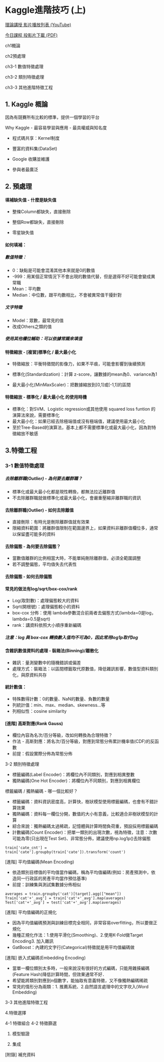 # Kaggle進階技巧 \(上\)

[理論講授 影片播放列表 \(YouTube\)](https://www.youtube.com/playlist?list=PL1f_B9coMEeDtAPmOMeqU4AQ70FywR1lP)

[今日課程 投影片下載 \(PDF\)](https://drive.google.com/file/d/1BdWY3e8vt3esk5Qn9yr6z_nJX6pn8hCI/view)

ch1概論

ch2預處理

ch3-1 數值特徵處理

ch3-2 類別特徵處理

ch3-3 其他進階特徵工程

## 1. Kaggle 概論

因為有競賽所有比較的標準，提供一個學習的平台

Why Kaggle - 最容易學習與應用 - 最具權威與知名度

* 程式碼共享：Kernel制度

* 豐富的資料集\(DataSet\)

* Google 收購並維護

* 參與者最廣泛

## 2. 預處理

#### 填補缺失值 - 什麼是缺失值

* 整條Column都缺失，直接刪除

* 整個Row都缺失，直接刪除

* 零星缺失值

#### 如何填補：

##### 數值特徵：

* 0：缺點是可能會混淆其他本來就是0的數值
* -999：用某個正常情況下不會出現的數值代替，但是選得不好可能會變成異常職
* Mean：平均數
* Median：中位數，跟平均數相比，不會被異常值干擾針對

##### 文字特徵

* Model：眾數，最常見的值
* 改成Others之類的值

##### 使用其他欄位輔助：可以依據常識來填值

#### 特徵縮放 - \[複習\]標準化 / 最大最小化

* 特徵縮放：平衡特徵間的影像力，如果不平痕，可能會影響到後續預測

* 標準化\(Standardization\)：計算 z-score，讓數據的mean為0、variance為1

* 最大最小化\(MinMaxScaler\)：把數據縮放到\[0,1\]或\[-1,1\]的區間

#### 特徵縮放 - 標準化 / 最大最小化 的使用時機

* 標準化：對SVM、Logistic regression或其他使用 squared loss funtion 的演算法來說，需要標準化
* 最大最小化：如果已經去除極端值或沒有極端值，建議使用最大最小化
* 至於Tree-Based的演算法，基本上都不需要標準化或最大最小化，因為對特徵縮放不敏感

## 3.特徵工程

### 3-1 數值特徵處理

##### 去除離群職\(Outlier\) - 為何要去離群職？

* 標準化或最大最小化都是現性轉換，都無法拉近離群值
* 不去除離群職就做標準化或最大最小化，會嚴重壓縮非離群職的資訊

#### 去除離群職\(Outlier\) - 如何去除離值

* 直接刪除：有時光是刪除離群值就有效果
* 限縮資料範圍：將離群值限制在範圍邊界上，如果資料非離群值欄位多，通常以保留盡可能多的資料

#### 去除偏態 - 為何要去除偏態？

* 當數值離群的比例相當大時，不能單純刪除離群值，必須全範圍調整
* 若不調整偏態，平均值失去代表性

#### 去除偏態 - 如何去除偏態

#### 常見的做法有log/sqrt/box-cox/rank

* Log\(取對數\)：處理偏態較大的資料
* Sqrt\(開根號\)：處理偏態較小的資料
* box-cox 分佈：使用 lambda參數混合前兩者去偏態方式\(lambda=0是log，lambda=0.5是sqrt\)
* rank：講資料依照大小順序重新編碼

##### 注意：log 與 box-cox 轉換數入值均不可為0，因此常用log1p取代log

#### 含雜訊數值資料的處理 - 裝箱法\(Binning\)/離散化

* 雜訊：量測變數中的隨機錯誤或偏差
* 處理方式：裝箱法：以區間標籤取代原數值，降低雜訊影響，數值型資料類別化，與原資料共存

#### 統計數值：

* 特殊數得計數：0的數量、NaN的數量、負數的數量
* 列統計值：min、max、median、skewness...等
* 列相似性：cosine similarity

#### \[進階\] 高斯對應\(Rank Gauss\)

* 欄位內容為名次/百分等級，改如何轉換為合理特徵？
* 作法 - 高斯對應：將名次/百分等級，對應到常態分佈累計機率值\(CDF\)的反函數
* 前提：假設實際分佈為常態分佈

3-2 類別特徵處理

* 標籤編碼\(Label Encoder\)：將欄位內不同類別，對應到相異整數
* 獨熱編碼\(One Hot Encoder\)：將欄位內不同類別，對應到相異欄位

標籤編碼 / 獨熱編碼 - 哪一個比較好？

* 標籤編碼：資料資訊密度高，計算快，樹狀模型使用標籤編碼，也會有不錯計算效果
* 獨熱編碼：資料每一欄位分開，數值的大小有意義，比較適合非樹狀模型的計算
* 綜合來說：獨熱編碼太過稀疏，記憶體與計算時間負荷重，預設採用標籤編碼
* 計數編碼\(Count Encoder\)：把單一類別的出現次數，視為特徵，注意：次數可能為零\(只出現在Test Set\)、非常態分佈，建議使用np.log1p\(\)去除偏態

```
train['cate_cnt'] = train['cate'].groupby(train['cate']).transform('count')
```

\[進階\] 平均值編碼\(Mean Encoding\)

* 依造類別目標值的平均值當作編碼，稱為平均值編碼\(例如：房產預測中，依造同一行政區的房產平均當作預估基準\)
* 前提：訓練集與測試集數據分佈相似

```
averages = train.groupby('cat')[target].agg(["mean"])
Train['cat'+'_avg'] = train['cat'+'_avg'].map(averages)
Test['cat'+'_avg'] = test['cat'+'_avg'].map(averages)
```

\[進階\] 平均值編碼的正規化

* 因為平均值編碼預測與訓練目標完全相同，非常容易overfitting，所以要做正規化
* 幾種正規化作法：1.使用平滑化\(Smoothing\)、2.使用K-Fold做Target Encoding3. 加入雜訊
* GatBoost：內建的文字行\(Categorical\)特徵就是用平均值編碼做



\[進階\] 嵌入式編碼\(Embedding Encoding\)

* 當單一欄位類別太多時，一般來說沒有很好的方式編碼，只能用雜揍編碼\(Feature Hash\)降低計算時間，但效果通常不好．
* 希望能將類別對應到n個數字，能抽取有意義特徵，又不像獨熱編碼稀疏
* 常見的情形分為兩類：1. 推薦系統、2.自然語言處理中的文字坎入\(Word Embedding\)



3-3 其他進階特徵工程

4.特徵選擇

4-1 特徵組合 4-2 特徵篩選

1. 模型驗證

2. 集成

\[附錄\] 補充資料

